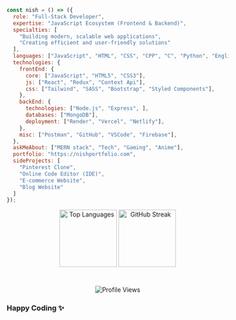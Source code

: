 ~~~js
const nish = () => ({
  role: "Full-Stack Developer",
  expertise: "JavaScript Ecosystem (Frontend & Backend)",
  specialties: [
    "Building modern, scalable web applications",
    "Creating efficient and user-friendly solutions"
  ],
  languages: ["JavaScript", "HTML", "CSS", "CPP", "C", "Python", "English"],
  technologies: {
    frontEnd: {
      core: ["JavaScript", "HTML5", "CSS3"],
      js: ["React", "Redux", "Context Api"],
      css: ["Tailwind", "SASS", "Bootstrap", "Styled Components"],
    },
    backEnd: {
      technologies: ["Node.js", "Express", ],
      databases: ["MongoDB"],
      deployment: ["Render", "Vercel", "Netlify"],
    },
    misc: ["Postman", "GitHub", "VSCode", "Firebase"],
  },
  askMeAbout: ["MERN stack", "Tech", "Gaming", "Anime"],
  portfolio: "https://nishportfolio.com",
  sideProjects: [
    "Pinterest Clone",
    "Online Code Editor (IDE)",
    "E-commerce Website",
    "Blog Website"
  ]
});
~~~

<div align="center">
  <img src="https://github-readme-stats.vercel.app/api/top-langs?username=NISHANTCHAUHAN1&locale=en&hide_title=false&layout=compact&card_width=320&langs_count=10&theme=dark&hide_border=false&order=2" height="130" alt="Top Languages"/>
  <img src="https://streak-stats.demolab.com?user=NISHANTCHAUHAN1&locale=en&mode=daily&theme=dark&hide_border=false&border_radius=12&order=3" height="130" alt="GitHub Streak"/>
</div>

###

<br clear="both">

<div align="center">
  <img src="https://komarev.com/ghpvc/?username=NISHANTCHAUHAN1&style=for-the-badge&color=blue" alt="Profile Views"/>
</div>

###

<h3 align="left">Happy Coding ✨</h3>
